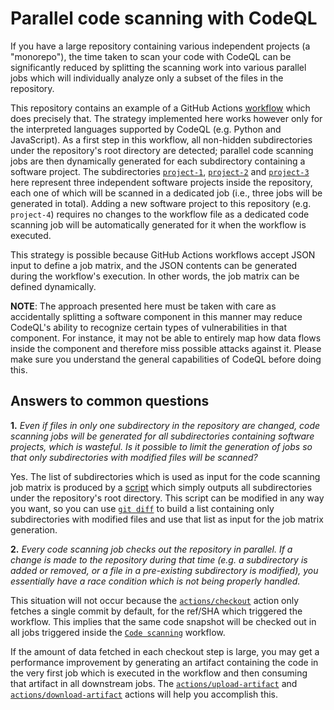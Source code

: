 # Parallel code scanning with CodeQL

If you have a large repository containing various independent projects (a
"monorepo"), the time taken to scan your code with CodeQL can be significantly
reduced by splitting the scanning work into various parallel jobs which will
individually analyze only a subset of the files in the repository.



This repository contains an example of a GitHub Actions
[workflow](.github/workflows/code-scanning.yml) which does precisely
that. The strategy implemented here works however only for the interpreted
languages supported by CodeQL (e.g. Python and JavaScript). As a first step in
this workflow, all non-hidden subdirectories under the repository's root
directory are detected; parallel code scanning jobs are then dynamically
generated for each subdirectory containing a software project. The
subdirectories [`project-1`](./project-1), [`project-2`](./project-2) and
[`project-3`](./project-3) here represent three independent software projects
inside the repository, each one of which will be scanned in a dedicated job
(i.e., three jobs will be generated in total). Adding a new software project to
this repository (e.g. `project-4`) requires no changes to the workflow file as a
dedicated code scanning job will be automatically generated for it when the
workflow is executed.


This strategy is possible because GitHub Actions workflows accept JSON input to
define a job matrix, and  the JSON contents can be generated during the
workflow's execution. In other words, the job matrix can be defined dynamically.

**NOTE**: The approach presented here must be taken with care as accidentally
splitting a software component in this manner may reduce CodeQL's ability to
recognize certain types of vulnerabilities in that component. For instance, it
may not be able to entirely map how data flows inside the component and
therefore miss possible attacks against it. Please make sure you understand the
general capabilities of CodeQL before doing this.

## Answers to common questions

**1.** _Even if files in only one subdirectory in the repository are changed,
code scanning jobs will be generated for all subdirectories containing software
projects, which is wasteful. Is it possible to limit the generation of jobs so
that only subdirectories with modified files will be scanned?_

Yes. The list of subdirectories which is used as input for the code scanning job
matrix is produced by a [script](./.github/scripts/list-dirs) which simply
outputs all subdirectories under the repository's root directory. This script
can be modified in any way you want, so you can use [`git
diff`](https://stackoverflow.com/questions/50440420/git-diff-only-show-which-directories-changed)
to build a list containing only subdirectories with modified files and use that
list as input for the job matrix generation.

**2.** _Every code scanning job checks out the repository in parallel. If a
change is made to the repository during that time (e.g. a subdirectory is added
or removed, or a file in a pre-existing subdirectory is modified), you
essentially have a race condition which is not being properly handled._

This situation will not occur because the
[`actions/checkout`](https://github.com/actions/checkout/) action only fetches a
single commit by default, for the ref/SHA which triggered the workflow. This
implies that the same code snapshot will be checked out in all jobs triggered
inside the [`Code scanning`](.github/workflows/code-scanning.yml) workflow.

If the amount of data fetched in each checkout step is large, you may get a
performance improvement by generating an artifact containing the code in the
very first job which is executed in the workflow and then consuming that
artifact in all downstream jobs. The
[`actions/upload-artifact`](https://github.com/actions/upload-artifact) and
[`actions/download-artifact`](https://github.com/actions/download-artifact)
actions will help you accomplish this.
